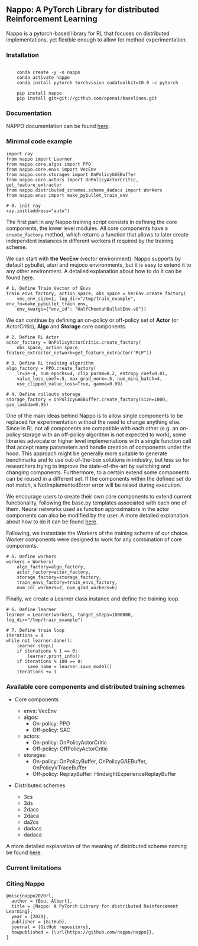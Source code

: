 ## Nappo: A PyTorch Library for distributed Reinforcement Learning

Nappo is a pytorch-based library for RL that focuses on distributed implementations, yet flexible enough to allow for method experimentation.

### Installation
```

    conda create -y -n nappo
    conda activate nappo
    conda install pytorch torchvision cudatoolkit=10.0 -c pytorch

    pip install nappo
    pip install git+git://github.com/openai/baselines.git

```

### Documentation

NAPPO documentation can be found [here](http://nappo.readthedocs.io/).

### Minimal code example


```
import ray
from nappo import Learner
from nappo.core.algos import PPO
from nappo.core.envs import VecEnv
from nappo.core.storages import OnPolicyGAEBuffer
from nappo.core.actors import OnPolicyActorCritic, get_feature_extractor
from nappo.distributed_schemes.scheme_dadacs import Workers
from nappo.envs import make_pybullet_train_env

# 0. init ray
ray.init(address="auto")

```

The first part in any Nappo training script consists in defining the core components, the lower level modules. All core components have a `create_factory` method, which returns a function that allows to later create independent instances in different workers if required by the training scheme.

We can start with **the VecEnv** (vector environment). Nappo supports by default pybullet, atari and mujoco environments, but it is easy to extend it to any other environment. A detailed explanation about how to do it can be found [here](http://nappo.readthedocs.io/).

```
# 1. Define Train Vector of Envs
train_envs_factory, action_space, obs_space = VecEnv.create_factory(
    vec_env_size=1, log_dir="/tmp/train_example", env_fn=make_pybullet_train_env,
    env_kwargs={"env_id": "HalfCheetahBulletEnv-v0"})
```

We can continue by defining an on-policy or off-policy set of **Actor** (or ActorCritic), **Algo** and **Storage** core components.

```
# 2. Define RL Actor
actor_factory = OnPolicyActorCritic.create_factory(
    obs_space, action_space, feature_extractor_network=get_feature_extractor("MLP"))

# 3. Define RL training algorithm
algo_factory = PPO.create_factory(
    lr=1e-4, num_epochs=4, clip_param=0.2, entropy_coef=0.01,
    value_loss_coef=.5, max_grad_norm=.5, num_mini_batch=4,
    use_clipped_value_loss=True, gamma=0.99)

# 4. Define rollouts storage
storage_factory = OnPolicyGAEBuffer.create_factory(size=1000, gae_lambda=0.95)
```

One of the main ideas behind Nappo is to allow single components to be replaced for experimentation without the need to change anything else. Since in RL not all components are compatible with each other (e.g. an on-policy storage with an off-policy algorithm is not expected to work), some libraries advocate or higher level implementations with a single function call that accept many parameters and handle creation of components under the hood. This approach might be generally more suitable to generate benchmarks and to use out-of-the-box solutions in industry, but less so for researchers trying to improve the state-of-the-art by switching and changing components. Furthermore, to a certain extend some components can be reused in a different set. If the components within the defined set do not match, a NotImplementedError error will be raised during execution.

We encourage users to create their own core components to extend current functionality, following the base.py templates associated with each one of them. Neural networks used as function approximators in the actor components can also be modified by the user. A more detailed explanation about how to do it can be found [here](http://nappo.readthedocs.io/).

Following, we instantiate the Workers of the training scheme of our choice. Worker components were designed to work for any combination of core components.

```
# 5. Define workers
workers = Workers(
    algo_factory=algo_factory,
    actor_factory=actor_factory,
    storage_factory=storage_factory,
    train_envs_factory=train_envs_factory,
    num_col_workers=2, num_grad_workers=6)
```

Finally, we create a Learner class instance and define the training loop.

```
# 6. Define learner
learner = Learner(workers, target_steps=1000000, log_dir="/tmp/train_example")

# 7. Define train loop
iterations = 0
while not learner.done():
    learner.step()
    if iterations % 1 == 0:
        learner.print_info()
    if iterations % 100 == 0:
        save_name = learner.save_model()
    iterations += 1
```

### Available core components and distributed training schemes

* Core components
    * envs: VecEnv
    * algos:
        * On-policy: PPO
        * Off-policy: SAC
    * actors:
        * On-policy: OnPolicyActorCritic
        * Off-policy: OffPolicyActorCritic
    * storages:
        * On-policy: OnPolicyBuffer, OnPolicyGAEBuffer, OnPolicyVTraceBuffer
        * Off-policy: ReplayBuffer: HindsightExperienceReplayBuffer

* Distributed schemes
    * 3cs
    * 3ds
    * 2dacs
    * 2daca
    * da2cs
    * dadacs
    * dadaca

A more detailed explanation of the meaning of distributed scheme naming be found [here](http://nappo.readthedocs.io/).

### Current limitations


### Citing Nappo

```
@misc{nappo2020rl,
  author = {Bou, Albert},
  title = {Nappo: A PyTorch Library for distributed Reinforcement Learning},
  year = {2020},
  publisher = {GitHub},
  journal = {GitHub repository},
  howpublished = {\url{https://github.com/nappo/nappo}},
}
```
